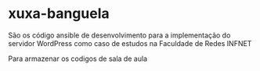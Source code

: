 # xuxa-banguela 
São os código ansible de desenvolvimento para a implementação do servidor WordPress como caso de estudos na Faculdade de Redes INFNET

Para armazenar os codigos de sala de aula
